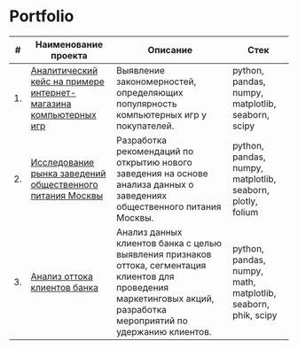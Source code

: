 # Portfolio

| # | Наименование проекта | Описание | Стек |
|----|----------|----------|----------|
| 1. | [Аналитический кейс на примере интернет-магазина компьютерных игр](https://github.com/ilyaapa/portfolio/tree/main/Computer%20Game%20Online%20Store) | Выявление закономерностей, определяющих популярность компьютерных игр у покупателей. | python, pandas, numpy, matplotlib, seaborn, scipy |
| 2. | [Исследование рынка заведений общественного питания Москвы](https://github.com/ilyaapa/portfolio/tree/main/Catering%20Research) | Разработка рекомендаций по открытию нового заведения на основе анализа данных о заведениях общественного питания Москвы. | python, pandas, numpy, matplotlib, seaborn, plotly, folium |
| 3. | [Анализ оттока клиентов банка](https://github.com/ilyaapa/portfolio/tree/main/Customer%20Churn) | Анализ данных клиентов банка с целью выявления признаков оттока, сегментация клиентов для проведения маркетинговых акций, разработка мероприятий по удержанию клиентов. | python, pandas, numpy, math, matplotlib, seaborn, phik, scipy |